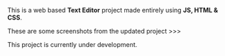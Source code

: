 This is a web based <b>Text Editor</b> project made entirely using <B>JS, HTML & CSS</B>.

These are some screenshots from the updated project >>>

This project is currently under development.

